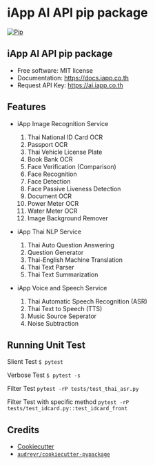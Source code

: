 # iApp AI API pip package


[![Pip](https://img.shields.io/pypi/v/iapp_ai.svg)](https://pypi.python.org/pypi/iapp_ai)

## iApp AI API pip package

* Free software: MIT license
* Documentation: https://docs.iapp.co.th
* Request API Key: https://ai.iapp.co.th


Features
--------

* iApp Image Recognition Service
  1. Thai National ID Card OCR
  1. Passport OCR
  1. Thai Vehicle License Plate
  1. Book Bank OCR
  1. Face Verification (Comparison)
  1. Face Recognition
  1. Face Detection
  1. Face Passive Liveness Detection
  1. Document OCR
  1. Power Meter OCR
  1. Water Meter OCR
  1. Image Background Remover

* iApp Thai NLP Service
  1. Thai Auto Question Answering
  1. Question Generator
  1. Thai-English Machine Translation
  1. Thai Text Parser
  1. Thai Text Summarization

* iApp Voice and Speech Service
  1. Thai Automatic Speech Recognition (ASR)
  2. Thai Text to Speech (TTS)
  3. Music Source Seperator
  4. Noise Subtraction

Running Unit Test
-------
Slient Test
``$ pytest``

Verbose Test
``$ pytest -s``

Filter Test
``pytest -rP tests/test_thai_asr.py``

Filter Test with specific method
``pytest -rP tests/test_idcard.py::test_idcard_front``

Credits
-------

* [Cookiecutter](https://github.com/audreyr/cookiecutter)
* [`audreyr/cookiecutter-pypackage`](https://github.com/audreyr/cookiecutter-pypackage)
